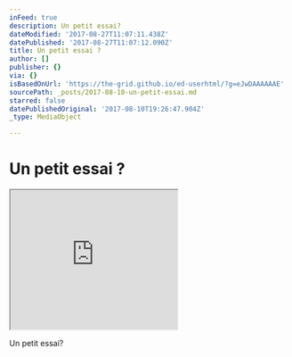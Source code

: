 ```yaml
---
inFeed: true
description: Un petit essai?
dateModified: '2017-08-27T11:07:11.438Z'
datePublished: '2017-08-27T11:07:12.090Z'
title: Un petit essai ?
author: []
publisher: {}
via: {}
isBasedOnUrl: 'https://the-grid.github.io/ed-userhtml/?g=eJwDAAAAAAE'
sourcePath: _posts/2017-08-10-un-petit-essai.md
starred: false
datePublishedOriginal: '2017-08-10T19:26:47.904Z'
_type: MediaObject

---
```

# **Un petit essai ?**

<iframe src="https://the-grid.github.io/ed-userhtml/?g=eJyVUj1v2zAQ3fUrDlpiA44UC3Xk0B9AAnTo2qFDl4AmTxIbiiTIkx03yH8vZfkDhrP0Jt69u8d3j1xqZd7Ao16lgfYaQ4NIKTQeq1XaELnA8pyHgBTuhTTZX1XXaDNh23xb3AfiG435qRhCCvk6WQbhlSMIXvw3x5-Qrpf5QHBmWm-5h6HhlTsHKzC4g9-HwrNT2a8ie3ZOK8FJWTP6IPuGhqV-OkNZltVTKR_FfDorym9VuXnC-bzgm_lsk05ghxtP4jWQR94qUzMg3-HneHHRkCyl2oKSq9SjsF6iT-Fg1SrdKUkNK-YP7n3RoKobYsX0MSaVtpyYsQYXLfe1Mox3ZBf9apGs5zyyAySXvbKoPV7C5T4qqzojDtuM4SOBY_Q-nFR85cLPIza6jPSBGls0xEBa0fWnrEb6PhRf9j_k6LLaeHI1yYl8YHBN1wc1cZrBXXBc4N3kBh-sgejNLXa0CqJXt6CxleahGR7iFuZa213nor-SVVyHL1qCajvNCQeKW-WqRa1aFQVMH67Qz3MWP0ByTk7eZDw-yDYSjyJ66jr_k3_bbvjv" height="250" style=""></iframe>

Un petit essai?